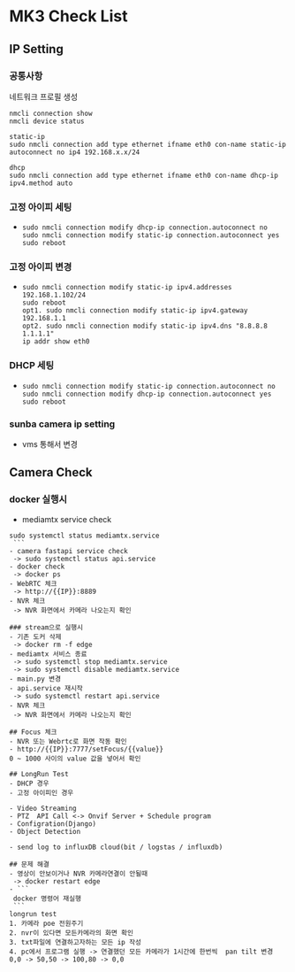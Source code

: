 # MK3 Check List



## IP Setting
  ### 공통사항
  네트워크 프로필 생성
  
    nmcli connection show
    nmcli device status

    static-ip
    sudo nmcli connection add type ethernet ifname eth0 con-name static-ip autoconnect no ip4 192.168.x.x/24

    dhcp
    sudo nmcli connection add type ethernet ifname eth0 con-name dhcp-ip ipv4.method auto
    
  ### 고정 아이피 세팅
  - ```
    sudo nmcli connection modify dhcp-ip connection.autoconnect no
    sudo nmcli connection modify static-ip connection.autoconnect yes
    sudo reboot
    ```
  
  ### 고정 아이피 변경
  - ```
    sudo nmcli connection modify static-ip ipv4.addresses 192.168.1.102/24
    sudo reboot
    opt1. sudo nmcli connection modify static-ip ipv4.gateway 192.168.1.1
    opt2. sudo nmcli connection modify static-ip ipv4.dns "8.8.8.8 1.1.1.1"
    ip addr show eth0
    ```

  ### DHCP 세팅
  - ```
    sudo nmcli connection modify static-ip connection.autoconnect no
    sudo nmcli connection modify dhcp-ip connection.autoconnect yes
    sudo reboot
    ```

  ### sunba camera ip setting
  - vms 통해서 변경

## Camera Check

  ### docker 실행시
  - mediamtx service check
   ```
   sudo systemctl status mediamtx.service
    ```
  - camera fastapi service check
    -> sudo systemctl status api.service
  - docker check
    -> docker ps
  - WebRTC 체크
    -> http://{{IP}}:8889
  - NVR 체크
    -> NVR 화면에서 카메라 나오는지 확인 
    
  ### stream으로 실행시
  - 기존 도커 삭제
    -> docker rm -f edge
  - mediamtx 서비스 종료
    -> sudo systemctl stop mediamtx.service
    -> sudo systemctl disable mediamtx.service
  - main.py 변경
  - api.service 재시작
    -> sudo systemctl restart api.service
  - NVR 체크
    -> NVR 화면에서 카메라 나오는지 확인 

## Focus 체크
- NVR 또는 Webrtc로 화면 작동 확인
- http://{{IP}}:7777/setFocus/{{value}}
  0 ~ 1000 사이의 value 값을 넣어서 확인 

## LongRun Test
   - DHCP 경우
   - 고정 아이피인 경우

   - Video Streaming
   - PTZ  API Call <-> Onvif Server + Schedule program
   - Configration(Django) 
   - Object Detection
   
   - send log to influxDB cloud(bit / logstas / influxdb)

## 문제 해결
  - 영상이 안보이거나 NVR 카메라연결이 안될때
    -> docker restart edge
  - ```
    docker 명령어 재실행
    ```
longrun test 
1. 카메라 poe 전원주기
2. nvr이 있다면 모든카메라의 화면 확인
3. txt파일에 연결하고자하는 모든 ip 작성
4. pc에서 프로그램 실행 -> 연결했던 모든 카메라가 1시간에 한번씩  pan tilt 변경 0,0 -> 50,50 -> 100,80 -> 0,0
   
